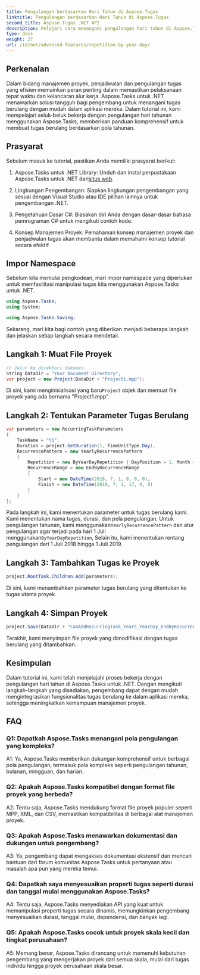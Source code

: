```yaml
---
title: Pengulangan berdasarkan Hari Tahun di Aspose.Tugas
linktitle: Pengulangan berdasarkan Hari Tahun di Aspose.Tugas
second_title: Aspose.Tugas .NET API
description: Pelajari cara menangani pengulangan hari tahun di Aspose.Tasks untuk .NET guna menyederhanakan manajemen tugas berulang secara efisien.
type: docs
weight: 27
url: /id/net/advanced-features/repetition-by-year-day/
---
```

## Perkenalan

Dalam bidang manajemen proyek, penjadwalan dan pengulangan tugas yang efisien memainkan peran penting dalam memastikan pelaksanaan tepat waktu dan kelancaran alur kerja. Aspose.Tasks untuk .NET menawarkan solusi tangguh bagi pengembang untuk menangani tugas berulang dengan mudah dalam aplikasi mereka. Dalam tutorial ini, kami mempelajari seluk-beluk bekerja dengan pengulangan hari tahunan menggunakan Aspose.Tasks, memberikan panduan komprehensif untuk membuat tugas berulang berdasarkan pola tahunan.

## Prasyarat

Sebelum masuk ke tutorial, pastikan Anda memiliki prasyarat berikut:

1.  Aspose.Tasks untuk .NET Library: Unduh dan instal perpustakaan Aspose.Tasks untuk .NET dari[situs web](https://releases.aspose.com/tasks/net/).
   
2. Lingkungan Pengembangan: Siapkan lingkungan pengembangan yang sesuai dengan Visual Studio atau IDE pilihan lainnya untuk pengembangan .NET.

3. Pengetahuan Dasar C#: Biasakan diri Anda dengan dasar-dasar bahasa pemrograman C# untuk mengikuti contoh kode.

4. Konsep Manajemen Proyek: Pemahaman konsep manajemen proyek dan penjadwalan tugas akan membantu dalam memahami konsep tutorial secara efektif.

## Impor Namespace

Sebelum kita memulai pengkodean, mari impor namespace yang diperlukan untuk memfasilitasi manipulasi tugas kita menggunakan Aspose.Tasks untuk .NET.

```csharp
using Aspose.Tasks;
using System;

using Aspose.Tasks.Saving;

```

Sekarang, mari kita bagi contoh yang diberikan menjadi beberapa langkah dan jelaskan setiap langkah secara mendetail.

## Langkah 1: Muat File Proyek

```csharp
// Jalur ke direktori dokumen.
String DataDir = "Your Document Directory";
var project = new Project(DataDir + "Project1.mpp");
```

 Di sini, kami menginisialisasi yang baru`Project` objek dan memuat file proyek yang ada bernama "Project1.mpp".

## Langkah 2: Tentukan Parameter Tugas Berulang

```csharp
var parameters = new RecurringTaskParameters
{
    TaskName = "t1",
    Duration = project.GetDuration(1, TimeUnitType.Day),
    RecurrencePattern = new YearlyRecurrencePattern
    {
        Repetition = new ByYearDayRepetition { DayPosition = 1, Month = Month.July },
        RecurrenceRange = new EndByRecurrenceRange
        {
            Start = new DateTime(2018, 7, 1, 8, 0, 0),
            Finish = new DateTime(2019, 7, 1, 17, 0, 0)
        }
    }
};
```

 Pada langkah ini, kami menentukan parameter untuk tugas berulang kami. Kami menentukan nama tugas, durasi, dan pola pengulangan. Untuk pengulangan tahunan, kami menggunakan`YearlyRecurrencePattern` dan atur pengulangan agar terjadi pada hari 1 Juli menggunakan`ByYearDayRepetition`, Selain itu, kami menentukan rentang pengulangan dari 1 Juli 2018 hingga 1 Juli 2019.

## Langkah 3: Tambahkan Tugas ke Proyek

```csharp
project.RootTask.Children.Add(parameters);
```

Di sini, kami menambahkan parameter tugas berulang yang ditentukan ke tugas utama proyek.

## Langkah 4: Simpan Proyek

```csharp
project.Save(DataDir + "CanAddRecurringTask_Years_YearDay_EndByRecurrenceRange_Test.mpp", SaveFileFormat.Mpp);
```

Terakhir, kami menyimpan file proyek yang dimodifikasi dengan tugas berulang yang ditambahkan.

## Kesimpulan

Dalam tutorial ini, kami telah menjelajahi proses bekerja dengan pengulangan hari tahun di Aspose.Tasks untuk .NET. Dengan mengikuti langkah-langkah yang disediakan, pengembang dapat dengan mudah mengintegrasikan fungsionalitas tugas berulang ke dalam aplikasi mereka, sehingga meningkatkan kemampuan manajemen proyek.

## FAQ

### Q1: Dapatkah Aspose.Tasks menangani pola pengulangan yang kompleks?

A1: Ya, Aspose.Tasks memberikan dukungan komprehensif untuk berbagai pola pengulangan, termasuk pola kompleks seperti pengulangan tahunan, bulanan, mingguan, dan harian.

### Q2: Apakah Aspose.Tasks kompatibel dengan format file proyek yang berbeda?

A2: Tentu saja, Aspose.Tasks mendukung format file proyek populer seperti MPP, XML, dan CSV, memastikan kompatibilitas di berbagai alat manajemen proyek.

### Q3: Apakah Aspose.Tasks menawarkan dokumentasi dan dukungan untuk pengembang?

A3: Ya, pengembang dapat mengakses dokumentasi ekstensif dan mencari bantuan dari forum komunitas Aspose.Tasks untuk pertanyaan atau masalah apa pun yang mereka temui.

### Q4: Dapatkah saya menyesuaikan properti tugas seperti durasi dan tanggal mulai menggunakan Aspose.Tasks?

A4: Tentu saja, Aspose.Tasks menyediakan API yang kuat untuk memanipulasi properti tugas secara dinamis, memungkinkan pengembang menyesuaikan durasi, tanggal mulai, dependensi, dan banyak lagi.

### Q5: Apakah Aspose.Tasks cocok untuk proyek skala kecil dan tingkat perusahaan?

A5: Memang benar, Aspose.Tasks dirancang untuk memenuhi kebutuhan pengembang yang mengerjakan proyek dari semua skala, mulai dari tugas individu hingga proyek perusahaan skala besar.